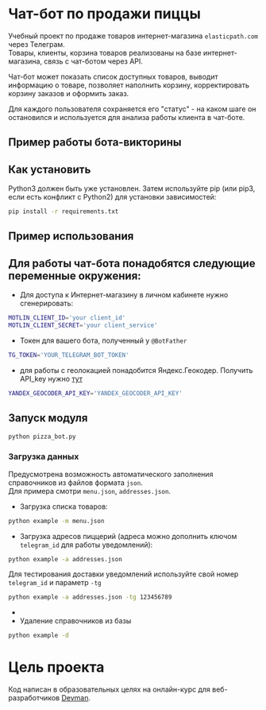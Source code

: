 # Чат-бот по продажи пиццы

Учебный проект по продаже товаров интернет-магазина `elasticpath.com` через Телеграм.  
Товары, клиенты, корзина товаров реализованы на базе интернет-магазина, связь с чат-ботом через API.

Чат-бот может показать список доступных товаров, выводит информацию о товаре, 
позволяет наполнить корзину, корректировать корзину заказов и оформить заказ.  

Для каждого пользователя сохраняется его "статус" - на каком шаге он остановился и используется для
анализа работы клиента в чат-боте.

## Пример работы бота-викторины



## Как установить

Python3 должен быть уже установлен. Затем используйте pip (или pip3, если есть конфликт с Python2) для установки зависимостей:

```bash
pip install -r requirements.txt
```


## Пример использования

## Для работы чат-бота понадобятся следующие переменные окружения:

- Для доступа к Интернет-магазину в личном кабинете нужно сгенерировать:
```bash
MOTLIN_CLIENT_ID='your client_id'
MOTLIN_CLIENT_SECRET='your client_service'  
```
- Токен для вашего бота, полученный у `@BotFather`
```bash
TG_TOKEN='YOUR_TELEGRAM_BOT_TOKEN'
```
- для работы с геолокацией понадобится Яндекс.Геокодер. Получить API_key нужно [тут](https://developer.tech.yandex.ru/services/)
```bash
YANDEX_GEOCODER_API_KEY='YANDEX_GEOCODER_API_KEY'
```

## Запуск модуля

```bash
python pizza_bot.py
```

### Загрузка данных
Предусмотрена возможность автоматического заполнения справочников из файлов формата `json`.  
Для примера смотри `menu.json`, `addresses.json`.

- Загрузка списка товаров:
```bash
python example -m menu.json
```
- Загрузка адресов пиццерий (адреса можно дополнить ключом `telegram_id` для работы уведомлений):
```bash
python example -a addresses.json
```
Для тестирования доставки уведомлений используйте свой номер `telegram_id` и параметр `-tg`
```bash
python example -a addresses.json -tg 123456789
```
- 
- Удаление справочников из базы
```bash
python example -d
```

# Цель проекта

Код написан в образовательных целях на онлайн-курс для веб-разработчиков [Devman](dvmn.org).